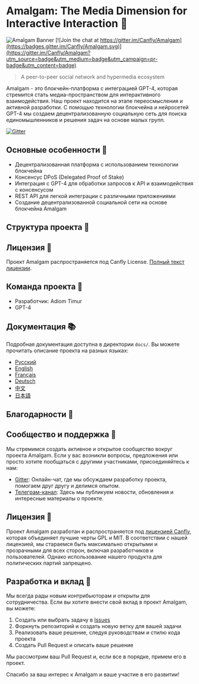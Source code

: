 # Amalgam: The Media Dimension for Interactive Interaction 🚀

![Amalgam Banner](https://i.imgur.com/8q3iM0y.png)
[![Join the chat at https://gitter.im/Canfly/Amalgam](https://badges.gitter.im/Canfly/Amalgam.svg)](https://gitter.im/Canfly/Amalgam?utm_source=badge&utm_medium=badge&utm_campaign=pr-badge&utm_content=badge)

> A peer-to-peer social network and hypermedia ecosystem


Amalgam - это блокчейн-платформа с интеграцией GPT-4, которая стремится стать медиа-пространством для интерактивного взаимодействия. Наш проект находится на этапе переосмысления и активной разработки. С помощью технологии блокчейна и нейросетей GPT-4 мы создаем децентрализованную социальную сеть для поиска единомышленников и решения задач на основе малых групп.

[![Gitter](https://badges.gitter.im/Canfly/Amalgam.svg)](https://gitter.im/Canfly/Amalgam?utm_source=badge&utm_medium=badge&utm_campaign=pr-badge)

## Основные особенности 🌟

- Децентрализованная платформа с использованием технологии блокчейна
- Консенсус DPoS (Delegated Proof of Stake)
- Интеграция с GPT-4 для обработки запросов к API и взаимодействия с консенсусом
- REST API для легкой интеграции с различными приложениями
- Создание децентрализованной социальной сети на основе блокчейна Amalgam

## Структура проекта 📁


## Лицензия 📄

Проект Amalgam распространяется под Canfly License. [Полный текст лицензии](LICENSE).

## Команда проекта 👥

- Разработчик: Adiom Timur
- GPT-4

## Документация 📚

Подробная документация доступна в директории `docs/`. Вы можете прочитать описание проекта на разных языках:

- [Русский](docs/README_ru.md)
- [English](docs/README_en.md)
- [Français](docs/README_fr.md)
- [Deutsch](docs/README_de.md)
- [中文](docs/README_cn.md)
- [日本語](docs/README_jp.md)

## Благодарности 💖
## Сообщество и поддержка 💬

Мы стремимся создать активное и открытое сообщество вокруг проекта Amalgam. Если у вас возникли вопросы, предложения или просто хотите пообщаться с другими участниками, присоединяйтесь к нам:

- [Gitter](https://gitter.im/Canfly/Amalgam): Онлайн-чат, где мы обсуждаем разработку проекта, помогаем друг другу и делимся опытом.
- [Телеграм-канал](https://t.me/canfly_org): Здесь мы публикуем новости, обновления и интересные материалы о проекте.

## Лицензия 📃

Проект Amalgam разработан и распространяется под [лицензией Canfly](LICENSE), которая объединяет лучшие черты GPL и MIT. В соответствии с нашей лицензией, мы стараемся быть максимально открытыми и прозрачными для всех сторон, включая разработчиков и пользователей. Однако использование нашего продукта для политических партий запрещено. 

## Разработка и вклад 🚀

Мы всегда рады новым контрибьюторам и открыты для сотрудничества. Если вы хотите внести свой вклад в проект Amalgam, вы можете:

1. Создать или выбрать задачу в [Issues](https://github.com/Canfly/Amalgam/issues)
2. Форкнуть репозиторий и создать новую ветку для вашей задачи
3. Реализовать ваше решение, следуя руководствам и стилю кода проекта
4. Создать Pull Request и описать ваше решение

Мы рассмотрим ваш Pull Request и, если все в порядке, примем его в проект.

Спасибо за ваш интерес к Amalgam и ваше участие в его развитии!


